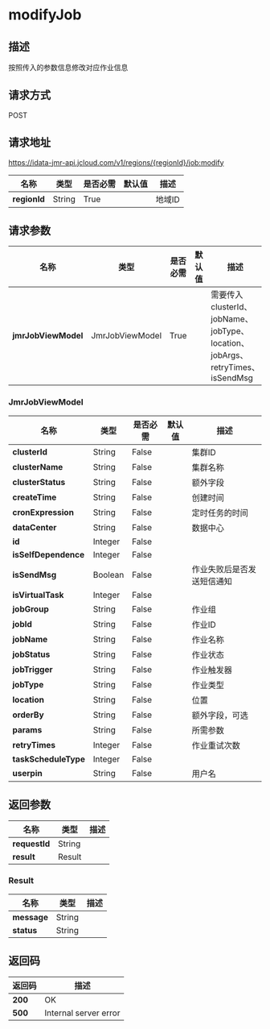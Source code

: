 # modifyJob


## 描述
按照传入的参数信息修改对应作业信息

## 请求方式
POST

## 请求地址
https://idata-jmr-api.jcloud.com/v1/regions/{regionId}/job:modify

|名称|类型|是否必需|默认值|描述|
|---|---|---|---|---|
|**regionId**|String|True| |地域ID|

## 请求参数
|名称|类型|是否必需|默认值|描述|
|---|---|---|---|---|
|**jmrJobViewModel**|JmrJobViewModel|True| |需要传入clusterId、jobName、jobType、location、jobArgs、retryTimes、isSendMsg|

### JmrJobViewModel
|名称|类型|是否必需|默认值|描述|
|---|---|---|---|---|
|**clusterId**|String|False| |集群ID|
|**clusterName**|String|False| |集群名称|
|**clusterStatus**|String|False| |额外字段|
|**createTime**|String|False| |创建时间|
|**cronExpression**|String|False| |定时任务的时间|
|**dataCenter**|String|False| |数据中心|
|**id**|Integer|False| | |
|**isSelfDependence**|Integer|False| | |
|**isSendMsg**|Boolean|False| |作业失败后是否发送短信通知|
|**isVirtualTask**|Integer|False| | |
|**jobGroup**|String|False| |作业组|
|**jobId**|String|False| |作业ID|
|**jobName**|String|False| |作业名称|
|**jobStatus**|String|False| |作业状态|
|**jobTrigger**|String|False| |作业触发器|
|**jobType**|String|False| |作业类型|
|**location**|String|False| |位置|
|**orderBy**|String|False| |额外字段，可选|
|**params**|String|False| |所需参数|
|**retryTimes**|Integer|False| |作业重试次数|
|**taskScheduleType**|Integer|False| | |
|**userpin**|String|False| |用户名|

## 返回参数
|名称|类型|描述|
|---|---|---|
|**requestId**|String| |
|**result**|Result| |


### Result
|名称|类型|描述|
|---|---|---|
|**message**|String| |
|**status**|String| |

## 返回码
|返回码|描述|
|---|---|
|**200**|OK|
|**500**|Internal server error|

